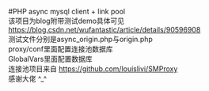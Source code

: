 #PHP async mysql client + link pool     
该项目为blog附带测试demo具体可见  https://blog.csdn.net/wufantastic/article/details/90596908  
测试文件分别是async_origin.php与origin.php  
proxy/conf里面配置连接池数据库       
GlobalVars里面配置数据库       
连接池项目来自  https://github.com/louislivi/SMProxy   
感谢大佬  ^_^